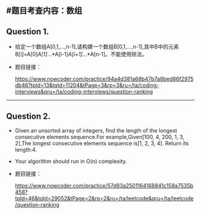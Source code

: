 #题目考查内容：数组
---
## Question 1.
- 给定一个数组A[0,1,...,n-1],请构建一个数组B[0,1,...,n-1],其中B中的元素B[i]=A[0]*A[1]*...*A[i-1]*A[i+1]*...*A[n-1]。不能使用除法。
- 题目链接：
		
	https://www.nowcoder.com/practice/94a4d381a68b47b7a8bed86f2975db46?tpId=13&tqId=11204&tPage=3&rp=3&ru=/ta/coding-interviews&qru=/ta/coding-interviews/question-ranking


---
## Question 2.
- Given an unsorted array of integers, find the length of the longest consecutive elements sequence.For example,Given[100, 4, 200, 1, 3, 2],The longest consecutive elements sequence is[1, 2, 3, 4]. Return its length:4.
- Your algorithm should run in O(n) complexity.

- 题目链接：

	https://www.nowcoder.com/practice/57d83a2501164168841c158a7535b458?tpId=46&tqId=29052&tPage=2&rp=2&ru=/ta/leetcode&qru=/ta/leetcode/question-ranking
